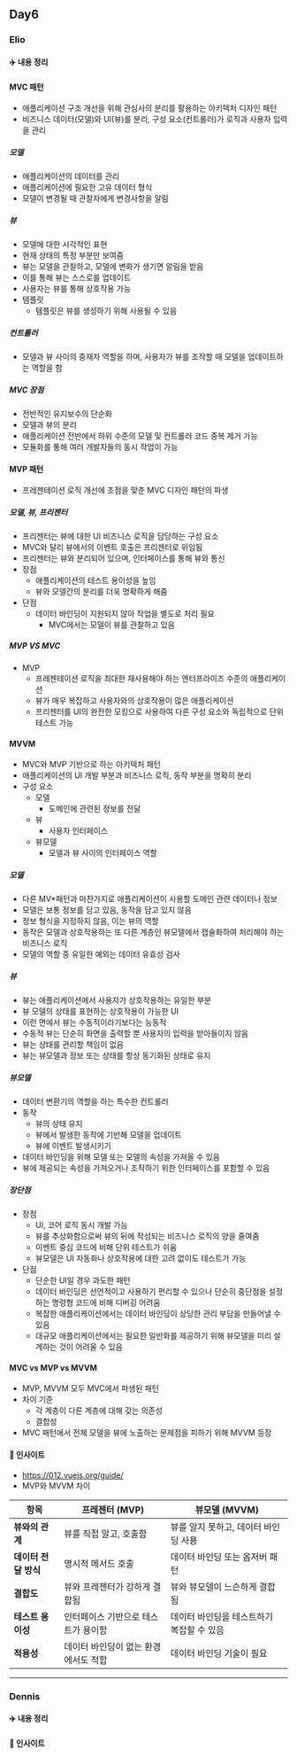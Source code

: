 ## Day6

### Elio

#### ✈️ 내용 정리

#### MVC 패턴

- 애플리케이션 구조 개선을 위해 관심사의 분리를 활용하는 아키텍처 디자인 패턴
- 비즈니스 데이터(모델)와 UI(뷰)를 분리, 구성 요소(컨트롤러)가 로직과 사용자 입력을 관리

##### 모델

- 애플리케이션의 데이터를 관리
- 애플리케이션에 필요한 고유 데이터 형식
- 모델이 변경될 때 관찰자에게 변경사항을 알림

##### 뷰

- 모델에 대한 시각적인 표현
- 현재 상태의 특정 부분만 보여줌
- 뷰는 모델을 관찰하고, 모델에 변화가 생기면 알림을 받음
- 이를 통해 뷰는 스스로를 업데이트
- 사용자는 뷰를 통해 상호작용 가능
- 템플릿
  - 템플릿은 뷰를 생성하기 위해 사용될 수 있음

##### 컨트롤러

- 모델과 뷰 사이의 중재자 역할을 하며, 사용자가 뷰를 조작할 때 모델을 업데이트하는 역할을 함

##### MVC 장점

- 전반적인 유지보수의 단순화
- 모델과 뷰의 분리
- 애플리케이션 전반에서 하위 수준의 모델 및 컨트롤러 코드 중복 제거 가능
- 모듈화를 통해 여러 개발자들의 동시 작업이 가능

#### MVP 패턴

- 프레젠테이션 로직 개선에 초점을 맞춘 MVC 디자인 패턴의 파생

##### 모델, 뷰, 프리젠터

- 프리젠터는 뷰에 대한 UI 비즈니스 로직을 담당하는 구성 요소
- MVC와 달리 뷰에서의 이벤트 호출은 프리젠터로 위임됨
- 프리젠터는 뷰와 분리되어 있으며, 인터페이스를 통해 뷰와 통신
- 장점
  - 애플리케이션의 테스트 용이성을 높임
  - 뷰와 모델간의 분리를 더욱 명확하게 해줌
- 단점
  - 데이터 바인딩이 지원되지 않아 작업을 별도로 처리 필요
    - MVC에서는 모델이 뷰를 관찰하고 있음

##### MVP VS MVC

- MVP
  - 프레젠테이션 로직을 최대한 재사용해야 하는 엔터프라이즈 수준의 애플리케이션
  - 뷰가 매우 복잡하고 사용자와의 상호작용이 많은 애플리케이션
  - 프리젠터를 UI의 완전한 모킹으로 사용하여 다른 구성 요소와 독립적으로 단위 테스트 가능

#### MVVM

- MVC와 MVP 기반으로 하는 아키텍처 패턴
- 애플리케이션의 UI 개발 부분과 비즈니스 로직, 동작 부분을 명확히 분리
- 구성 요소
  - 모델
    - 도메인에 관련된 정보를 전달
  - 뷰
    - 사용자 인터페이스
  - 뷰모델
    - 모델과 뷰 사이의 인터페이스 역할

##### 모델

- 다른 MV*패턴과 마찬가지로 애플리케이션이 사용할 도메인 관련 데이터나 정보
- 모델은 보통 정보를 담고 있음, 동작을 담고 있지 않음
- 정보 형식을 지정하지 않음, 이는 뷰의 역할
- 동작은 모델과 상호작용하는 또 다른 계층인 뷰모델에서 캡슐화하여 처리해야 하는 비즈니스 로직
- 모델의 역할 중 유일한 예외는 데이터 유효성 검사

##### 뷰

- 뷰는 애플리케이션에서 사용자가 상호작용하는 유일한 부분
- 뷰 모델의 상태를 표현하는 상호작용이 가능한 UI
- 이런 면에서 뷰는 수동적이라기보다는 능동적
- 수동적 뷰는 단순히 화면을 출력할 뿐 사용자의 입력을 받아들이지 않음
- 뷰는 상태를 관리할 책임이 없음
- 뷰는 뷰모델과 정보 또는 상태를 항상 동기화된 상태로 유지

##### 뷰모델

- 데이터 변환기의 역할을 하는 특수한 컨트롤러
- 동작
  - 뷰의 상태 유지
  - 뷰에서 발생한 동작에 기반해 모델을 업데이트
  - 뷰에 이벤트 발생시키기
- 데이터 바인딩을 위해 모델 또는 모델의 속성을 가져올 수 있음
- 뷰에 제공되는 속성을 가져오거나 조작하기 위한 인터페이스를 포함할 수 있음

##### 장단점

- 장점
  - UI, 코어 로직 동시 개발 가능
  - 뷰를 추상화함으로써 뷰의 뒤에 작성되는 비즈니스 로직의 양을 줄여줌
  - 이벤트 중심 코드에 비해 단위 테스트가 쉬움
  - 뷰모델은 UI 자동화나 상호작용에 대한 고려 없이도 테스트가 가능
- 단점
  - 단순한 UI일 경우 과도한 패턴
  - 데이터 바인딩은 선언적이고 사용하기 편리할 수 있으나 단순히 중단점을 설정하는 명령형 코드에 비해 디버깅 어려움
  - 복잡한 애플리케이션에서는 데이터 바인딩이 상당한 관리 부담을 만들어낼 수 있음
  - 대규모 애플리케이션에서는 필요한 일반화를 제공하기 위해 뷰모델을 미리 설계하는 것이 어려울 수 있음

#### MVC vs MVP vs MVVM

- MVP, MVVM 모두 MVC에서 파생된 패턴
- 차이 기준
  - 각 계층이 다른 계층에 대해 갖는 의존성
  - 결합성
- MVC 패턴에서 전체 모델을 뷰에 노출하는 문제점을 피하기 위해 MVVM 등장

#### 👀 인사이트

- https://012.vuejs.org/guide/
- MVP와 MVVM 차이

| **항목**             | **프레젠터 (MVP)**                   | **뷰모델 (MVVM)**                         |
| -------------------- | ------------------------------------ | ----------------------------------------- |
| **뷰와의 관계**      | 뷰를 직접 알고, 호출함               | 뷰를 알지 못하고, 데이터 바인딩 사용      |
| **데이터 전달 방식** | 명시적 메서드 호출                   | 데이터 바인딩 또는 옵저버 패턴            |
| **결합도**           | 뷰와 프레젠터가 강하게 결합됨        | 뷰와 뷰모델이 느슨하게 결합됨             |
| **테스트 용이성**    | 인터페이스 기반으로 테스트가 용이함  | 데이터 바인딩을 테스트하기 복잡할 수 있음 |
| **적용성**           | 데이터 바인딩이 없는 환경에서도 적합 | 데이터 바인딩 기술이 필요                 |

---

### Dennis

#### ✈️ 내용 정리

#### 👀 인사이트

